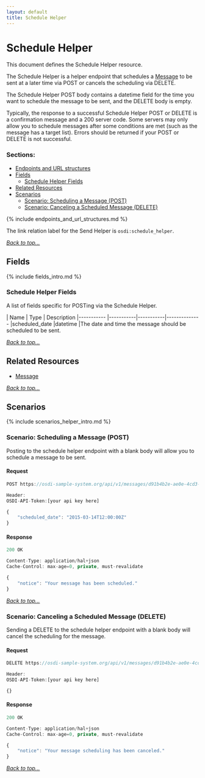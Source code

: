 ```yaml
---
layout: default
title: Schedule Helper
---
```


# Schedule Helper

This document defines the Schedule Helper resource. 

The Schedule Helper is a helper endpoint that schedules a [Message](messages.html) to be sent at a later time via POST or cancels the scheduling via DELETE.

The Schedule Helper POST body contains a datetime field for the time you want to schedule the message to be sent, and the DELETE body is empty.

Typically, the response to a successful Schedule Helper POST or DELETE is a confirmation message and a 200 server code. Some servers may only allow you to schedule messages after some conditions are met (such as the message has a target list). Errors should be returned if your POST or DELETE is not successful.



### Sections:

* [Endpoints and URL structures](#endpoints-and-url-structures)
* [Fields](#fields)
    * [Schedule Helper Fields](#schedule-helper-fields)
* [Related Resources](#related-resources)
* [Scenarios](#scenarios)
    * [Scenario: Scheduling a Message (POST)](#scenario-scheduling-a-message-post)
    * [Scenario: Canceling a Scheduled Message (DELETE)](#canceling-a-scheduled-message-delete)


{% include endpoints_and_url_structures.md %}

The link relation label for the Send Helper is ```osdi:schedule_helper```.

_[Back to top...](#)_


## Fields

{% include fields_intro.md %}


### Schedule Helper Fields

A list of fields specific for POSTing via the Schedule Helper.

| Name          | Type      | Description
|-----------    |-----------|-----------|--------------
|scheduled_date		|datetime	|The date and time the message should be scheduled to be sent.

_[Back to top...](#)_


## Related Resources

* [Message](messages.html)

_[Back to top...](#)_


## Scenarios

{% include scenarios_helper_intro.md %}


### Scenario: Scheduling a Message (POST)

Posting to the schedule helper endpoint with a blank body will allow you to schedule a message to be sent.

#### Request

```javascript
POST https://osdi-sample-system.org/api/v1/messages/d91b4b2e-ae0e-4cd3-9ed7-d0ec501b0bc3/schedule

Header:
OSDI-API-Token:[your api key here]

{
    "scheduled_date": "2015-03-14T12:00:00Z"
}
```

#### Response

```javascript
200 OK

Content-Type: application/hal+json
Cache-Control: max-age=0, private, must-revalidate

{
    "notice": "Your message has been scheduled."
}
```

_[Back to top...](#)_

### Scenario: Canceling a Scheduled Message (DELETE)

Sending a DELETE to the schedule helper endpoint with a blank body will cancel the scheduling for the message.


#### Request

```javascript
DELETE https://osdi-sample-system.org/api/v1/messages/d91b4b2e-ae0e-4cd3-9ed7-d0ec501b0bc3/schedule

Header:
OSDI-API-Token:[your api key here]

{}
```

#### Response

```javascript
200 OK

Content-Type: application/hal+json
Cache-Control: max-age=0, private, must-revalidate

{
    "notice": "Your message scheduling has been canceled."
}
```

_[Back to top...](#)_